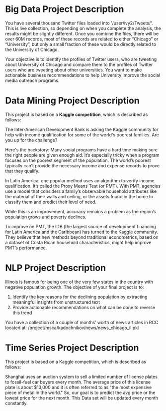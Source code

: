 # Big Data Project Description  

You have several thousand Twitter files loaded into '/user/ivy2/Tweets/'. This is live collection, so depending on when you complete the analysis, the results might be slightly different.  Once you combine the files, there will be over 60M records, most of these records are related to either “Chicago” or “University”, but only a small fraction of these would be directly related to the University of Chicago.  

Your objective is to identify the profiles of Twitter users, who are tweeting about University of Chicago and compare them to the profiles of Twitter users who are tweeting about other universities.  You want to make actionable business recommendations to help University improve the social media outreach programs.  

# Data Mining Project Description  

This project is based on a **Kaggle competition**, which is described as follows:  

The Inter-American Development Bank is asking the Kaggle community for help with income qualification for some of the world's poorest families. Are you up for the challenge?  

Here's the backstory: Many social programs have a hard time making sure the right people are given enough aid. It’s especially tricky when a program focuses on the poorest segment of the population. The world’s poorest typically can’t provide the necessary income and expense records to prove that they qualify.  

In Latin America, one popular method uses an algorithm to verify income qualification. It’s called the Proxy Means Test (or PMT). With PMT, agencies use a model that considers a family’s observable household attributes like the material of their walls and ceiling, or the assets found in the home to classify them and predict their level of need.  

While this is an improvement, accuracy remains a problem as the region’s population grows and poverty declines.  

To improve on PMT, the IDB (the largest source of development financing for Latin America and the Caribbean) has turned to the Kaggle community. They believe that new methods beyond traditional econometrics, based on a dataset of Costa Rican household characteristics, might help improve PMT’s performance.  


# NLP Project Description  

Illinois is famous for being one of the very few states in the country with negative population growth.  The objective of your final project is to:  

1.	Identify the key reasons for the declining population by extracting meaningful insights from unstructured text  
2.	Provide actionable recommendations on what can be done to reverse this trend  

You have a collection of a couple of months’ worth of news articles in RCC located at: /project/msca/kadochnikov/news/news_chicago_il.pkl  

# Time Series Project Description  

This project is based on a Kaggle competition, which is described as follows:  

Shanghai uses an auction system to sell a limited number of license plates to fossil-fuel car buyers every month. The average price of this license plate is about $13,000 and it is often referred to as "the most expensive piece of metal in the world." So, our goal is to predict the avg price or the lowest price for the next month. This Data set will be updated every month constantly.

